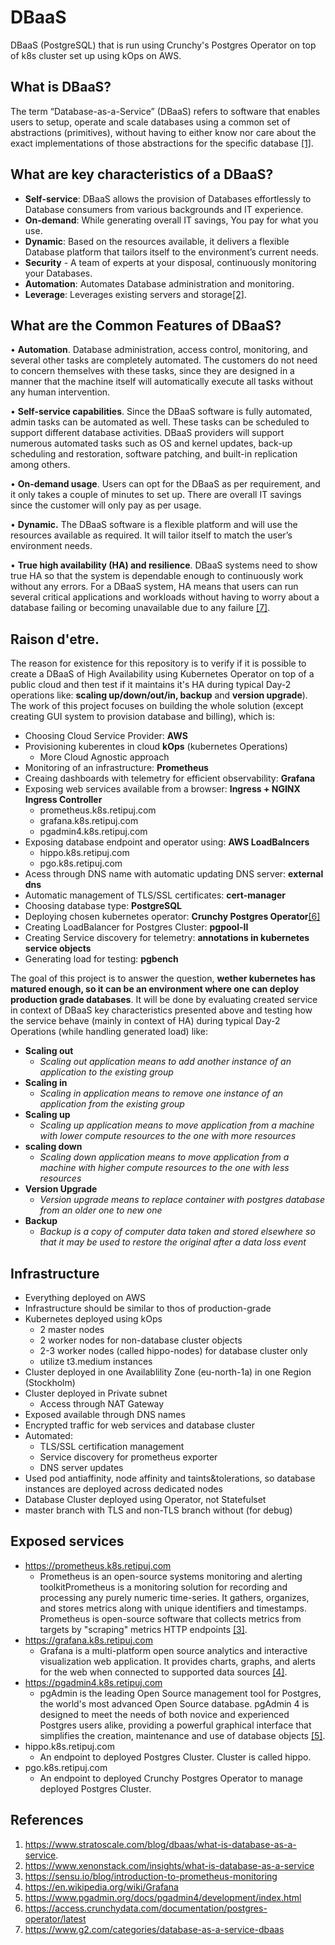 # DBaaS
DBaaS (PostgreSQL) that is run using Crunchy's Postgres Operator on top of k8s cluster set up using kOps on AWS.

## What is DBaaS?
The term “Database-as-a-Service” (DBaaS) refers to software that enables users to setup, operate and scale databases using a common set of abstractions (primitives), without having to either know nor care about the exact implementations of those abstractions for the specific database [[1]](https://www.stratoscale.com/blog/dbaas/what-is-database-as-a-service).

## What are key characteristics of a DBaaS?
- **Self-service**: DBaaS allows the provision of Databases effortlessly to Database consumers from various backgrounds and IT experience.
- **On-demand**: While generating overall IT savings, You pay for what you use.
- **Dynamic**: Based on the resources available, it delivers a flexible Database platform that tailors itself to the environment’s current needs.
- **Security** - A team of experts at your disposal, continuously monitoring your Databases.
- **Automation**: Automates Database administration and monitoring.
- **Leverage**: Leverages existing servers and storage[[2]](https://www.xenonstack.com/insights/what-is-database-as-a-service).

## What are the Common Features of DBaaS?
•	**Automation**. Database administration, access control, monitoring, and several other tasks are completely automated. The customers do not need to concern themselves with these tasks, since they are designed in a manner that the machine itself will automatically execute all tasks without any human intervention.

•	**Self-service capabilities**. Since the DBaaS software is fully automated, admin tasks can be automated as well. These tasks can be scheduled to support different database activities. DBaaS providers will support numerous automated tasks such as OS and kernel updates, back-up scheduling and restoration, software patching, and built-in replication among others.

•	**On-demand usage**. Users can opt for the DBaaS as per requirement, and it only takes a couple of minutes to set up. There are overall IT savings since the customer will only pay as per usage.

•	**Dynamic.** The DBaaS software is a flexible platform and will use the resources available as required. It will tailor itself to match the user’s environment needs.

•	**True high availability (HA) and resilience**. DBaaS systems need to show true HA so that the system is dependable enough to continuously work without any errors. For a DBaaS system, HA means that users can run several critical applications and workloads without having to worry about a database failing or becoming unavailable due to any failure [[7]](https://www.g2.com/categories/database-as-a-service-dbaas).

## Raison d'etre.
The reason for existence for this repository is to verify if it is possible to create a DBaaS of High Availability using Kubernetes Operator on top of a public cloud and then test if it maintains it's HA during typical Day-2 operations like: **scaling up/down/out/in, backup** and **version upgrade**). The work of this project focuses on building the whole solution (except creating GUI system to provision database and billing), which is:
- Choosing Cloud Service Provider: **AWS**
- Provisioning kuberentes in cloud **kOps** (kubernetes Operations)
	- More Cloud Agnostic approach
- Monitoring of an infrastructure: **Prometheus**
- Creaing dashboards with telemetry for efficient observability: **Grafana**
- Exposing web services available from a browser: **Ingress + NGINX Ingress Controller**
	- prometheus.k8s.retipuj.com
	- grafana.k8s.retipuj.com
	- pgadmin4.k8s.retipuj.com 
- Exposing database endpoint and operator using: **AWS LoadBalncers**
	- hippo.k8s.retipuj.com
	- pgo.k8s.retipuj.com
- Acess through DNS name with automatic updating DNS server: **external dns** 
- Automatic management of TLS/SSL certificates: **cert-manager**
- Choosing database type: **PostgreSQL**
- Deploying chosen kubernetes operator: **Crunchy Postgres Operator**[[6]](https://access.crunchydata.com/documentation/postgres-operator/latest/)
- Creating LoadBalancer for Postgres Cluster: **pgpool-II**
- Creating Service discovery for telemetry: **annotations in kubernetes service objects**
- Generating load for testing: **pgbench**

The goal of this project is to answer the question, **wether kubernetes has matured enough, so it can be an environment where one can deploy production grade databases**. It will be done by evaluating created service in context of DBaaS key characteristics presented above and testing how the service behave (mainly in context of HA) during typical Day-2 Operations (while handling generated load) like:
- **Scaling out**
	- *Scaling out application means to add another instance of an application to the existing group*
- **Scaling in**
	- *Scaling in application means to remove one instance of an application from the existing group*
- **Scaling up**
	- *Scaling up application means to move application from a machine with lower compute resources to the one with more resources*
- **scaling down**
	- *Scaling down application means to move application from a machine with higher compute resources to the one with less resources*
- **Version Upgrade**
	- *Version upgrade means to replace container with postgres database from an older one to new one*
- **Backup**
	- *Backup is a copy of computer data taken and stored elsewhere so that it may be used to restore the original after a data loss event*

## Infrastructure
- Everything deployed on AWS
- Infrastructure should be similar to thos of production-grade 
- Kubernetes deployed using kOps
	- 2 master nodes
	- 2 worker nodes for non-database cluster objects
	- 2-3 worker nodes  (called hippo-nodes) for database cluster only
	- utilize t3.medium instances
- Cluster deployed in one Availablility Zone (eu-north-1a) in one Region (Stockholm)
- Cluster deployed in Private subnet
	- Access through NAT Gateway
- Exposed available through DNS names
- Encrypted traffic for web services and database cluster
- Automated:
	- TLS/SSL certification management
	- Service discovery for prometheus exporter
	- DNS server updates
- Used pod antiaffinity, node affinity and taints&tolerations, so database instances are deployed across dedicated nodes
- Database Cluster deployed using Operator, not Statefulset
- master branch with TLS and non-TLS branch without (for debug)
 
## Exposed services
- https://prometheus.k8s.retipuj.com
	- Prometheus is an open-source systems monitoring and alerting toolkitPrometheus is a monitoring solution for recording and processing any purely numeric time-series. It gathers, organizes, and stores metrics along with unique identifiers and timestamps. Prometheus is open-source software that collects metrics from targets by "scraping" metrics HTTP endpoints [[3]](https://sensu.io/blog/introduction-to-prometheus-monitoring).
- https://grafana.k8s.retipuj.com
	- Grafana is a multi-platform open source analytics and interactive visualization web application. It provides charts, graphs, and alerts for the web when connected to supported data sources [[4]](https://en.wikipedia.org/wiki/Grafana).
- https://pgadmin4.k8s.retipuj.com
	- pgAdmin is the leading Open Source management tool for Postgres, the world's most advanced Open Source database. pgAdmin 4 is designed to meet the needs of both novice and experienced Postgres users alike, providing a powerful graphical interface that simplifies the creation, maintenance and use of database objects [[5]](https://www.pgadmin.org/docs/pgadmin4/development/index.html).
- hippo.k8s.retipuj.com
	- An endpoint to deployed Postgres Cluster. Cluster is called hippo.
- pgo.k8s.retipuj.com
	- An endpoint to deployed Crunchy Postgres Operator to manage deployed Postgres Cluster.

## References
1. https://www.stratoscale.com/blog/dbaas/what-is-database-as-a-service.
2. https://www.xenonstack.com/insights/what-is-database-as-a-service
3. https://sensu.io/blog/introduction-to-prometheus-monitoring
4. https://en.wikipedia.org/wiki/Grafana
5. https://www.pgadmin.org/docs/pgadmin4/development/index.html
6. https://access.crunchydata.com/documentation/postgres-operator/latest
7. https://www.g2.com/categories/database-as-a-service-dbaas
